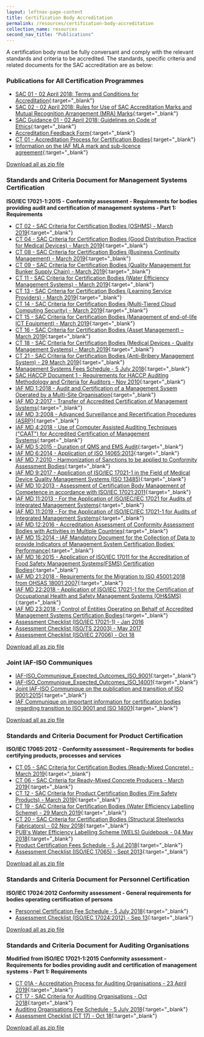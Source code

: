 ```yaml
---
layout: leftnav-page-content
title: Certification Body Accreditation
permalink: /resources/certification-body-accreditation
collection_name: resources
second_nav_title: "Publications"
---
```


A certification body must be fully conversant and comply with the relevant standards and criteria to be accredited. The standards, specific criteria and related documents for the SAC accreditation are as below:

### Publications for All Certification Programmes

* [SAC 01 - 02 April 2018: Terms and Conditions for Accreditation](/files/sac_documents/SAC%2001%20%2802%20April%202018%29.pdf){:target="_blank"}
* [SAC 02 - 02 April 2018: Rules for Use of SAC Accreditation Marks and Mutual Recognition Arrangement (MRA) Marks](/files/sac_documents/SAC%2002%20-%20SAC%20and%20MRA%20Marks%20%2802%20April%202018%29.pdf){:target="_blank"}
* [SAC Guidance 01 - 02 April 2018: Guidelines on Code of Ethics](/files/sac_documents/SAC%20Guidance%2001%20-%20Guidelines%20on%20Code%20of%20Ethics%20%2802%20April%202018%29.pdf){:target="_blank"}
* [Accreditation Feedback Form](/files/sac_documents/SACFM10%20-%20AC%20feedback%20form%2002%20April%202018.doc){:target="_blank"}
* [CT 01 - Accreditation Process for Certification Bodies](/files/sac_documents/management_system_and_products_certification/CT%2001%20%2829%20Mar%2018%29.pdf){:target="_blank"}
* [Information on the IAF MLA mark and sub-licence agreement](/files/sac_documents/management_system_and_products_certification/IAF%20ML2%20%282016%20Issue_3%29.pdf){:target="_blank"} 

<p class="back-to-top"><a href="/files/sac_documents/sac_certification_programmes_publications.zip" download>Download all  as zip file</a></p>

### Standards and Criteria Document for Management Systems Certification
**ISO/IEC 17021-1:2015 - Conformity assessment - Requirements for bodies providing audit and certification of management systems - Part 1: Requirements**
* [CT 02 - SAC Criteria for Certification Bodies (OSHMS) - March 2019](/files/sac_documents/management_system_and_products_certification/CT%2002_29%20March%202019.pdf){:target="_blank"} 
* [CT 04 - SAC Criteria for Certification Bodies (Good Distribution Practice for Medical Devices) - March 2019](/files/sac_documents/management_system_and_products_certification/CT%2004%20%2829%20March%202019%29.pdf){:target="_blank"} 
* [CT 08 - SAC Criteria for Certification Bodies (Business Continuity Management) - March 2019](/files/sac_documents/management_system_and_products_certification/CT%2008_29%20March%202019.pdf){:target="_blank"} 
* [CT 09 - SAC Criteria for Certification Bodies (Quality Management for Bunker Supply Chain) - March 2019](/files/sac_documents/management_system_and_products_certification/CT%2009%2c%2029%20March%202019.pdf){:target="_blank"} 
* [CT 11 - SAC Criteria for Certification Bodies (Water Efficiency Management Systems) - March 2019](/files/sac_documents/management_system_and_products_certification/CT%2011%2c%2029%20March%202019.pdf){:target="_blank"} 
* [CT 13 - SAC Criteria for Certification Bodies (Learning Service Providers)  - March 2019](/files/sac_documents/management_system_and_products_certification/CT%2013%2c%2027%2029%20March%202019.pdf){:target="_blank"} 
* [CT 14 - SAC Criteria for Certification Bodies (Multi-Tiered Cloud Computing Security) - March 2019](/files/sac_documents/management_system_and_products_certification/CT%2014%2c%2029%20March%202019.pdf){:target="_blank"} 
* [CT 15 - SAC Criteria for Certification Bodies (Management of end-of-life ICT Equipment) - March 2019](/files/sac_documents/management_system_and_products_certification/CT%2015%2c%2029%20March%202019.pdf){:target="_blank"} 
* [CT 16 - SAC Criteria for Certification Bodies (Asset Management) – March 2019](/files/sac_documents/management_system_and_products_certification/CT%2016%2c%2029%20March%202019.pdf){:target="_blank"} 
* [CT 18 - SAC Criteria for Certification Bodies (Medical Devices - Quality Management Systems) - March 2019](/files/sac_documents/management_system_and_products_certification/CT%2018%2c%2029%20March%202019.pdf){:target="_blank"} 
* [CT 21 - SAC Criteria for Certification Bodies (Anti-Bribery Management System) - 29 March 2019](/files/sac_documents/management_system_and_products_certification/CT%2021%20-%2029%20March%202019.pdf){:target="_blank"} 
* [Management Systems Fees Schedule - 5 July 2018](/files/sac_documents/management_system_and_products_certification/MS-Fees%20Schedule%20%28MSDOC04%29%205%20July%202018.pdf){:target="_blank"} 
* [SAC HACCP Document 1 - Requirements for HACCP Auditing Methodology and Criteria for Auditors - Nov 2010](/files/sac_documents/management_system_and_products_certification/SAC%20HACCP%20Doc%201_Sep05%20%28Amdt6_1Nov10%29.pdf){:target="_blank"} 
* [IAF MD 1:2018 - Audit and Certification of a Management Sysem Operated by a Multi-Site Organisation](/files/sac_documents/management_system_and_products_certification/MD%201%20Issue%202%20Jan%202018%20Pub%2029%2001%202018.pdf){:target="_blank"} 
* [IAF MD 2:2017 - Transfer of Accredited Certification of Management Systems](/files/sac_documents/management_system_and_products_certification/IAF%20MD2%20-%202017.pdf){:target="_blank"} 
* [IAF MD 3:2008 - Advanced Surveillance and Recertification Procedures (ASRP)](/files/sac_documents/management_system_and_products_certification/IAF%20MD3%202008.pdf){:target="_blank"} 
* [IAF MD 4:2018 - Use of Computer Assisted Auditing Techniques ("CAAT") for Accredited Certification of Management Systems](/files/sac_documents/management_system_and_products_certification/IAF%20MD4%20Issue%202%2003072018.pdf){:target="_blank"} 
* [IAF MD 5:2015 - Duration of QMS and EMS Audit](/files/sac_documents/management_system_and_products_certification/IAF%20MD%205.pdf){:target="_blank"} 
* [IAF MD 6:2014 - Application of ISO 14065:2013](/files/sac_documents/management_system_and_products_certification/IAF%20MD6%202014%20Issue%202%20Publication%2023%2003%202014.pdf){:target="_blank"} 
* [IAF MD 7:2010 - Harmonization of Sanctions to be applied to Conformity Assessment Bodies](/files/sac_documents/management_system_and_products_certification/IAF%20MD7%202010.pdf){:target="_blank"} 
* [IAF MD 9:2017 - Application of ISO/IEC 17021-1 in the Field of Medical Device Quality Management Systems (ISO 13485)](/files/sac_documents/management_system_and_products_certification/IAF%20MD9%20%282017%29.pdf){:target="_blank"} 
* [IAF MD 10:2013 - Assessment of Certification Body Management of Competence in accordance with ISO/IEC 17021:2011](/files/sac_documents/management_system_and_products_certification/IAF%20MD10%202013.pdf){:target="_blank"} 
* [IAF MD 11:2013 - For the Application of ISO/IEC/IEC 17021 for Audits of Integrated Management Systems](/files/sac_documents/management_system_and_products_certification/IAF%20MD11%202013.pdf){:target="_blank"} 
* [IAF MD 11:2019 - For the Application of ISO/IEC/IEC 17021-1 for Audits of Integrated Management Systems](/files/sac_documents/management_system_and_products_certification/IAF%20MD11%20Issue%202%2017012019.pdf){:target="_blank"} 
* [IAF MD 12:2016 - Accreditation Assessment of Conformity Assessment Bodies with Activities in Multiple Countries](/files/sac_documents/management_system_and_products_certification/IAF%20MD%2012.pdf){:target="_blank"} 
* [IAF MD 15:2014 - IAF Mandatory Document for the Collection of Data to provide Indicators of Management System Certification Bodies' Performance](/files/sac_documents/management_system_and_products_certification/IAF%20MD%2015.pdf){:target="_blank"} 
* [IAF MD 16:2015 - Application of ISO/IEC 17011 for the Accreditation of Food Safety Management Systems(FSMS) Certification Bodies](/files/sac_documents/management_system_and_products_certification/IAF%20MD%2016.pdf){:target="_blank"} 
* [IAF MD 21:2018 - Requirements for the Migration to ISO 45001:2018 from OHSAS 18001:2007](/files/sac_documents/management_system_and_products_certification/IAF%20MD21%20%28Migration%20to%20ISO45001-2018%29.pdf){:target="_blank"} 
* [IAF MD 22:2018 - Application of ISO/IEC 17021-1 for the Certification of Occupational Health and Safety Management Systems (OH&SMS)](/files/sac_documents/management_system_and_products_certification/IAF%20MD%2022%20OHSMS.pdf){:target="_blank"} 
* [IAF MD 23:2018 - Control of Entities Operating on Behalf of Accredited Management Systems Certification Bodies](/files/sac_documents/management_system_and_products_certification/IAF-MD23-Control-of-Entities-08052018.pdf){:target="_blank"}
* [Assessment Checklist (ISO/IEC 17021-1) - Jan 2016](/files/sac_documents/management_system_and_products_certification/17021-1%20checklist%2c%20Jan%2016.doc)
* [Assessment Checklist (ISO/TS 22003) - May 2017](/files/sac_documents/management_system_and_products_certification/MPFM25C%20-%20FSMS%20checklist%20%28May%2017%29.doc) 
* [Assessment Checklist (ISO/IEC 27006) - Oct 18](/files/sac_documents/management_system_and_products_certification/Assessment%20Checklist%20%28ISOIEC%2027006%29%2010%20Oct%2018.doc)

<p class="back-to-top"><a href="/files/sac_documents/management_system_and_products_certification/standards_and_criteria_document_for_management_systems_certification.zip" download>Download all  as zip file</a></p>

### Joint IAF-ISO Communiques 
* [IAF-ISO_Communique_Expected_Outcomes_ISO_9001](/files/sac_documents/management_system_and_products_certification/IAF-ISO_Communique_Expected_Outcomes_ISO_9001.pdf){:target="_blank"} 
* [IAF-ISO_Communique_Expected_Outcomes_ISO_14001](/files/sac_documents/management_system_and_products_certification/IAF-ISO_Communique_Expected_Outcomes_ISO_14001.pdf){:target="_blank"} 
* [Joint IAF-ISO Communique on the publication and transition of ISO 9001:2015](/files/sac_documents/management_system_and_products_certification/Joint%20IAF%20ISO%20Communique%20on%20the%20publication%20and%20transition%2008Oct%202015.pdf){:target="_blank"} 
* [IAF Communique on important information for certification bodies regarding transition to ISO 9001 and ISO 14001](/files/sac_documents/management_system_and_products_certification/IAF_communique__Important_information_for_Certification_Bodies_regarding_transition_to_ISO_9001_and_ISO_14001.pdf){:target="_blank"} 

<p class="back-to-top"><a href="/files/sac_documents/management_system_and_products_certification/joint_iaf_iso_communiques.zip" download>Download all  as zip file</a></p>

### Standards and Criteria Document for Product Certification
**ISO/IEC 17065:2012 - Conformity assessment – Requirements for bodies certifying products, processes and services**
* [CT 05 - SAC Criteria for Certification Bodies (Ready-Mixed Concrete) - March 2019](/files/sac_documents/management_system_and_products_certification/CT%2005%2c%2029%20March%202019.pdf){:target="_blank"} 
* [CT 06 - SAC Criteria for Ready-Mixed Concrete Producers - March 2019](/files/sac_documents/management_system_and_products_certification/CT%2006%2c%2029%20March%202019.pdf){:target="_blank"}
* [CT 12 - SAC Criteria for Product Certification Bodies (Fire Safety Products) - March 2019](/files/sac_documents/management_system_and_products_certification/CT%2012%2c%2029%20March%202019.pdf){:target="_blank"}
* [CT 19 - SAC Criteria for Certification Bodies (Water Efficiency Labelling Scheme) - 29 March 2019](/files/sac_documents/management_system_and_products_certification/CT%2019%2c%2029%20March%202019.pdf){:target="_blank"}
* [CT 20 - SAC Criteria for Certification Bodies (Structural Steelworks Fabricators) - 02 Nov 2018](/files/sac_documents/management_system_and_products_certification/CT%2020%202%20Nov%2018.pdf){:target="_blank"}
* [PUB's Water Efficiency Labelling Scheme (WELS) Guidebook - 04 May 2018](/files/sac_documents/management_system_and_products_certification/WELS%20Guidebook%20%284%20May%2018%29.pdf){:target="_blank"}
* [Product Certification Fees Schedule - 5 Jul 2018](/files/sac_documents/management_system_and_products_certification/Pdt-Fees%20Schedule%20%28PDOC04%29%205%20July%202018.pdf){:target="_blank"}
* [Assessment Checklist (ISO/IEC 17065) - Sept 2013](/files/sac_documents/management_system_and_products_certification/17065%20checklist%2c%20Sep%2013.docx){:target="_blank"}

<p class="back-to-top"><a href="/files/sac_documents/management_system_and_products_certification/standards_and_criteria_document_for_product_certification.zip" download>Download all  as zip file</a></p>

### Standards and Criteria Document for Personnel Certification
**ISO/IEC 17024:2012 Conformity assessment - General requirements for bodies operating certification of persons**
* [Personnel Certification Fee Schedule - 5 July 2018](/files/sac_documents/management_system_and_products_certification/PC-Fees%20Schedule%20%28PCDOC04%29%205%20July%202018.pdf){:target="_blank"}
* [Assessment Checklist (ISO/IEC 17024:2012) - Sep 13](/files/sac_documents/management_system_and_products_certification/17024%20checklist%2c%20Sep%2013.docx){:target="_blank"}

<p class="back-to-top"><a href="/files/sac_documents/management_system_and_products_certification/standards_and_criteria_document_for_personnel_ceritification.zip" download>Download all  as zip file</a></p>

### Standards and Criteria Document for Auditing Organisations
**Modified from ISO/IEC 17021-1:2015 Conformity assessment - Requirements for bodies providing audit and certification of management systems - Part 1: Requirements**
* [CT 01A - Accreditation Process for Auditing Organisations - 23 April 2019](/files/sac_documents/management_system_and_products_certification/CT%2001A_23%20April%202019.pdf){:target="_blank"}
* [CT 17 - SAC Criteria for Auditing Organisations - Oct 2018](/files/sac_documents/management_system_and_products_certification/CT%2017%201%20October%202018.pdf){:target="_blank"}
* [Auditing Organisations Fee Schedule - 5 July 2018](/files/sac_documents/management_system_and_products_certification/AO-Fees%20Schedule%20%28AODOC04%29%205%20July%202018.pdf){:target="_blank"}
* [Assessment Checklist (CT 17) - Oct 18](/files/sac_documents/management_system_and_products_certification/Assessment%20Checklist%20%28CT%2017%29%20-%2001%20October%202018.docx){:target="_blank"}

<p class="back-to-top"><a href="/files/sac_documents/management_system_and_products_certification/standards_and_criteria_document_for_auditing%20_organisations.zip" download>Download all  as zip file</a></p>
